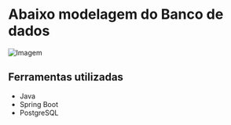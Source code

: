# Abaixo modelagem do Banco de dados

![Imagem](https://i.imgur.com/0givpCy.jpg)

## Ferramentas utilizadas

- Java
- Spring Boot
- PostgreSQL